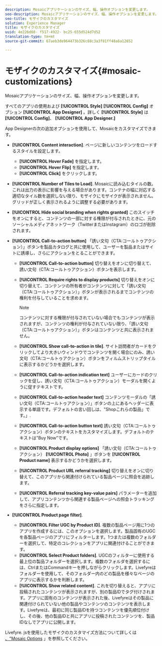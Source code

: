 ```yaml
---
description: Mosaicアプリケーションのサイズ、幅、操作オプションを変更します。
seo-description: Mosaicアプリケーションのサイズ、幅、操作オプションを変更します。
seo-title: モザイクのカスタマイズ
solution: Experience Manager
title: モザイクのカスタマイズ
uuid: 4e226d68- f517-4922- bc25-655d524d7d52
translation-type: tm+mt
source-git-commit: 67aeb3de964473b326c88c3a3f81ff48a6a12652

---
```



# モザイクのカスタマイズ{#mosaic-customizations}

Mosaicアプリケーションのサイズ、幅、操作オプションを変更します。

すべてのアプリの使用および **[!UICONTROL Style]** **[!UICONTROL Config]** オプション **[!UICONTROL App Designer]** 。詳しく **[!UICONTROL Style]** は **[!UICONTROL Config]**、 **[!UICONTROL App Designer.]** 

App Designerの次の追加オプションを使用して、Mosaicをカスタマイズできます。

* **[!UICONTROL Content interaction]**. ページに新しいコンテンツをロードするスタイルを設定します。

   * **[!UICONTROL Hover Fade]** を指定します。
   * **[!UICONTROL Hover Flip]** を指定します。
   * **[!UICONTROL Click]** をクリックします。

* **[!UICONTROL Number of Tiles to Load]**. Mosaicに読み込むタイルの数。これは出力の表示に影響を与える場合があります。コンテナの幅に対応する適切なタイル数を選択しない限り、モザイクにモザイクが表示されません。グリッドが正しく表示されるように調整する必要があります。
* **[!UICONTROL Hide social branding when rights granted]** このスイッチをオンにすると、コンテンツの一部に対する権限が付与されたときに、元のソーシャルメディアネットワーク（TwitterまたはInstagram）のロゴが削除されます。

* **[!UICONTROL Call-to-action button]** 「誘い文句（CTA:コールトゥアクション）」ボタンを製品カタログと共に使用して、ユーザーを製品またはサイトに誘導し、さらにアクションをとることができます。

   * **[!UICONTROL Call-to-action button]** 切り替えをオンに切り替えて、誘い文句（CTA:コールトゥアクション）ボタンを表示します。

   * **[!UICONTROL Require rights to display products]** 切り替えをオンに切り替えて、コンテンツの所有者がコンテンツに対して「誘い文句（CTA:コールトゥアクション）」ボタンが表示されるまでコンテンツの権利を付与していることを求めます。

      >[!NOTE]
      >
      >コンテンツに対する権限が付与されていない場合でもコンテンツが表示されますが、コンテンツの権利が付与されていない限り、「誘い文句（CTA:コールトゥアクション）」ボタンはコンテンツと共に表示されません。

   * **[!UICONTROL Show call-to-action in tile]**. サイト訪問者がカードをクリックしてより大きいウィンドウでコンテンツを開く場合にのみ、誘い文句（CTA:コールトゥアクション）ボタンをフィルムストリップタイルに表示するかどうかを選択します。
   * **[!UICONTROL Call-to-action indication text]** ユーザーにカードのクリックを促し、誘い文句（CTA:コールトゥアクション）モーダルを開くように促すテキストです。

   * **[!UICONTROL Call-to-action header text]** コンテンツモーダルの「誘い文句（CTA:コールトゥアクション）」ボタンの上にあるヘッダーに表示する単語です。デフォルトの言い回しは、&quot;Shopこれらの製品」です。」.

   * **[!UICONTROL Call-to-action button text]** 誘い文句（CTA:コールトゥアクション）ボタンのテキストをカスタマイズします。デフォルトのテキストは&quot;Buy Now&quot;です。

   * **[!UICONTROL Product display options]** 「誘い文句（CTA:コールトゥアクション） **[!UICONTROL Photo]** 」ボタンを **[!UICONTROL Product name]** 表示するかどうかを選択します。

   * **[!UICONTROL Product URL referral tracking]** 切り替えをオンに切り替えて、このアプリから関連付けられている製品ページに照会を追跡します。

   * **[!UICONTROL Referral tracking key-value pairs]** パラメーターを追加して、アプリコンテンツから関連する製品ページへの照会トラッキングをさらに指定します。

* **[!UICONTROL Product page filter]**.

   * **[!UICONTROL Filter UGC by Product ID]**. 複数の製品ページ用に1つのアプリを作成するには、このオプションを選択します。製品固有のUGCを各製品ページのアプリにフィルターします。1つまたは複数のフォルダーを選択して、特定のコレクションをアプリに関連付けることができます。
   * **[!UICONTROL Select Product folders]**. UGCのフィルターに使用する最上位の製品フォルダーを選択します。複数のフォルダを選択するには、CtrlまたはCommandキーを押しながらクリックします。Livefyreはフォルダーを使用して、そのフォルダー内のどの製品を様々なページのアプリに表示するかを判断します。
   * **[!UICONTROL Show related content]**. これを切り替えると、アプリに投稿されたコンテンツが表示されますが、別の製品IDでタグ付けされます。アプリに固有のコンテンツが表示された後、Livefyreはその製品に関連付けられていない他の製品やコンテンツのコンテンツを表示します。Livefyreは、最初に同じ製品IDを持つコンテンツを優先順位付けし、その後、他の製品IDと共にアプリに投稿されたコンテンツを、製品IDなしでアプリに公開します。

Livefyre. jsを使用したモザイクのカスタマイズ方法について詳しくは [、&quot;Mosaic Options](/help/implementation/c-getting-started/c-implementation-process/c-using-livefyre.js-to-create-customize-and-use-apps-on-your-site.md) 」を参照してください。
